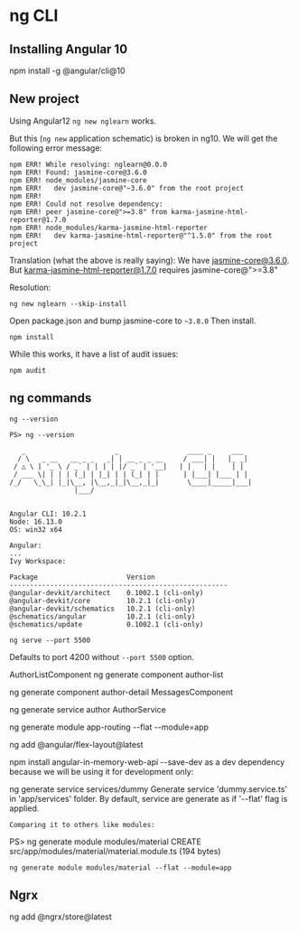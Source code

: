 # ng CLI

## Installing Angular 10

npm install -g @angular/cli@10

## New project

Using Angular12 `ng new nglearn` works.

But this (`ng new` application schematic) is broken in ng10. 
We will get the following error message:

```
npm ERR! While resolving: nglearn@0.0.0
npm ERR! Found: jasmine-core@3.6.0
npm ERR! node_modules/jasmine-core
npm ERR!   dev jasmine-core@"~3.6.0" from the root project
npm ERR!
npm ERR! Could not resolve dependency:
npm ERR! peer jasmine-core@">=3.8" from karma-jasmine-html-reporter@1.7.0
npm ERR! node_modules/karma-jasmine-html-reporter
npm ERR!   dev karma-jasmine-html-reporter@"^1.5.0" from the root project
```

Translation (what the above is really saying):
We have jasmine-core@3.6.0.
But karma-jasmine-html-reporter@1.7.0 requires jasmine-core@">=3.8"

Resolution:

```ng new nglearn --skip-install```

Open package.json and bump jasmine-core to `~3.8.0`
Then install.

```npm install```

While this works, it have a list of audit issues:   

```npm audit```


## ng commands

```ng --version```

```
PS> ng --version

   _                      _                 ____ _     ___
  / \   _ __   __ _ _   _| | __ _ _ __     / ___| |   |_ _|
 / △ \ | '_ \ / _` | | | | |/ _` | '__|   | |   | |    | |
 / ___ \| | | | (_| | |_| | | (_| | |      | |___| |___ | |
/_/   \_\_| |_|\__, |\__,_|_|\__,_|_|       \____|_____|___|
                |___/


Angular CLI: 10.2.1
Node: 16.13.0
OS: win32 x64

Angular:
...
Ivy Workspace:

Package                      Version
------------------------------------------------------
@angular-devkit/architect    0.1002.1 (cli-only)
@angular-devkit/core         10.2.1 (cli-only)
@angular-devkit/schematics   10.2.1 (cli-only)
@schematics/angular          10.2.1 (cli-only)
@schematics/update           0.1002.1 (cli-only)
```


```ng serve --port 5500```

Defaults to port 4200 without `--port 5500` option.





AuthorListComponent
ng generate component author-list

ng generate component author-detail 
    MessagesComponent   

ng generate service author
    AuthorService

ng generate module app-routing --flat --module=app

ng add @angular/flex-layout@latest

npm install angular-in-memory-web-api --save-dev
    as a dev dependency because we will be using it for development only:

ng generate service services/dummy
    Generate service 'dummy.service.ts' in 'app/services' folder.
    By default, service are generate as if '--flat' flag is applied.

    Comparing it to others like modules:

PS> ng generate module modules/material
    CREATE src/app/modules/material/material.module.ts (194 bytes)

    ng generate module modules/material --flat --module=app

## Ngrx

ng add @ngrx/store@latest